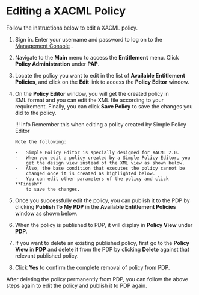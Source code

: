 # Editing a XACML Policy

Follow the instructions below to edit a XACML policy.

1.  Sign in. Enter your username and password to log on to the
    [Management Console]({{base_path}}/deploy/get-started/get-started-with-the-management-console/)
    .
2.  Navigate to the **Main** menu to access the **Entitlement** menu.
    Click **Policy Administration** under **PAP**.

3.  Locate the policy you want to edit in the list of **Available
    Entitlement Policies**, and click on the **Edit** link to access
    the **Policy Editor** window.  
4.  On the **Policy Editor** window, you will get the created policy in
    XML format and you can edit the XML file according to your
    requirement. Finally, you can click **Save Policy** to save the
    changes you did to the policy.  

    !!! info
		Remember this when editing a policy created by Simple Policy Editor

		Note the following:

		-   Simple Policy Editor is specially designed for XACML 2.0.
		-   When you edit a policy created by a Simple Policy Editor, you
			get the design view instead of the XML view as shown below.
		-   Also, the base condition that executes the policy cannot be
			changed once it is created as highlighted below.
		-   You can edit other parameters of the policy and click **Finish**
			to save the changes.


5.  Once you successfully edit the policy, you can publish it to the PDP
    by clicking **Publish To My PDP** in the **Available Entitlement
    Policies** window as shown below.  
6.  When the policy is published to PDP, it will display in **Policy
    View** under **PDP**.
7.  If you want to delete an existing published policy, first go to the
    **Policy View** in **PDP** and delete it from the PDP by clicking
    **Delete** against that relevant published policy.  
8.  Click **Yes** to confirm the complete removal of policy from PDP.  

After deleting the policy permanently from PDP, you can follow the above
steps again to edit the policy and publish it to PDP again.

  
